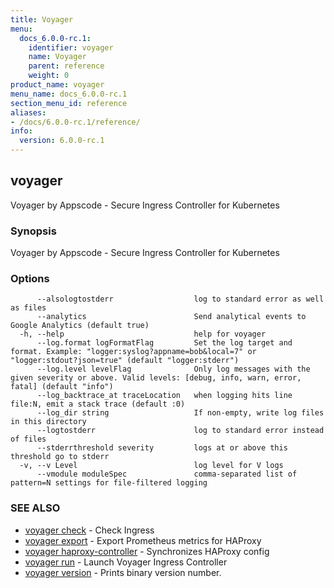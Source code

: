 ```yaml
---
title: Voyager
menu:
  docs_6.0.0-rc.1:
    identifier: voyager
    name: Voyager
    parent: reference
    weight: 0
product_name: voyager
menu_name: docs_6.0.0-rc.1
section_menu_id: reference
aliases:
- /docs/6.0.0-rc.1/reference/
info:
  version: 6.0.0-rc.1
---
```


## voyager

Voyager by Appscode - Secure Ingress Controller for Kubernetes

### Synopsis

Voyager by Appscode - Secure Ingress Controller for Kubernetes

### Options

```
      --alsologtostderr                  log to standard error as well as files
      --analytics                        Send analytical events to Google Analytics (default true)
  -h, --help                             help for voyager
      --log.format logFormatFlag         Set the log target and format. Example: "logger:syslog?appname=bob&local=7" or "logger:stdout?json=true" (default "logger:stderr")
      --log.level levelFlag              Only log messages with the given severity or above. Valid levels: [debug, info, warn, error, fatal] (default "info")
      --log_backtrace_at traceLocation   when logging hits line file:N, emit a stack trace (default :0)
      --log_dir string                   If non-empty, write log files in this directory
      --logtostderr                      log to standard error instead of files
      --stderrthreshold severity         logs at or above this threshold go to stderr
  -v, --v Level                          log level for V logs
      --vmodule moduleSpec               comma-separated list of pattern=N settings for file-filtered logging
```

### SEE ALSO

* [voyager check](/docs/6.0.0-rc.1/reference/voyager_check)	 - Check Ingress
* [voyager export](/docs/6.0.0-rc.1/reference/voyager_export)	 - Export Prometheus metrics for HAProxy
* [voyager haproxy-controller](/docs/6.0.0-rc.1/reference/voyager_haproxy-controller)	 - Synchronizes HAProxy config
* [voyager run](/docs/6.0.0-rc.1/reference/voyager_run)	 - Launch Voyager Ingress Controller
* [voyager version](/docs/6.0.0-rc.1/reference/voyager_version)	 - Prints binary version number.

